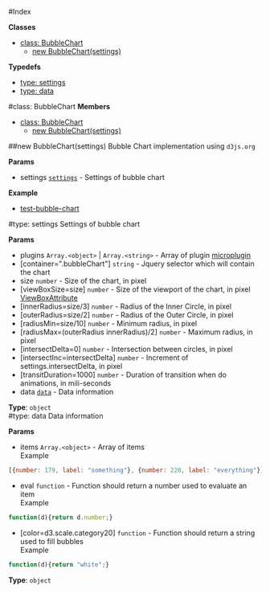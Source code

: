 #Index

**Classes**

* [class: BubbleChart](#BubbleChart)
  * [new BubbleChart(settings)](#new_BubbleChart)

**Typedefs**

* [type: settings](#settings)
* [type: data](#data)
 
<a name="BubbleChart"></a>
#class: BubbleChart
**Members**

* [class: BubbleChart](#BubbleChart)
  * [new BubbleChart(settings)](#new_BubbleChart)

<a name="new_BubbleChart"></a>
##new BubbleChart(settings)
Bubble Chart implementation using `d3js.org`

**Params**

- settings <code>[settings](#settings)</code> - Settings of bubble chart  

**Example**  
- [test-bubble-chart](../test/test-bubble-chart.html)

<a name="settings"></a>
#type: settings
Settings of bubble chart

**Params**

- plugins `Array.<object>` | `Array.<string>` - Array of plugin [microplugin](https://github.com/brianreavis/microplugin.js|microplugin)  
- \[container=".bubbleChart"\] `string` - Jquery selector which will contain the chart  
- size `number` - Size of the chart, in pixel  
- \[viewBoxSize=size\] `number` - Size of the viewport of the chart, in pixel [ViewBoxAttribute](http://www.w3.org/TR/SVG/coords.html#ViewBoxAttribute)  
- \[innerRadius=size/3\] `number` - Radius of the Inner Circle, in pixel  
- \[outerRadius=size/2\] `number` - Radius of the Outer Circle, in pixel  
- \[radiusMin=size/10\] `number` - Minimum radius, in pixel  
- \[radiusMax=(outerRadius  innerRadius)/2\] `number` - Maximum radius, in pixel  
- \[intersectDelta=0\] `number` - Intersection between circles, in pixel  
- \[intersectInc=intersectDelta\] `number` - Increment of settings.intersectDelta, in pixel  
- \[transitDuration=1000\] `number` - Duration of transition when do animations, in mili-seconds  
- data <code>[data](#data)</code> - Data information  

**Type**: `object`  
<a name="data"></a>
#type: data
Data information

**Params**

- items `Array.<object>` - Array of items <br/> Example
```js
[{number: 179, label: "something"}, {number: 220, label: "everything"}]
```  
- eval `function` - Function should return a number used to evaluate an item <br/> Example
```js
function(d){return d.number;}
```  
- \[color=d3.scale.category20\] `function` - Function should return a string used to fill bubbles <br/>Example
```js
function(d){return "white";}
```  

**Type**: `object`  

